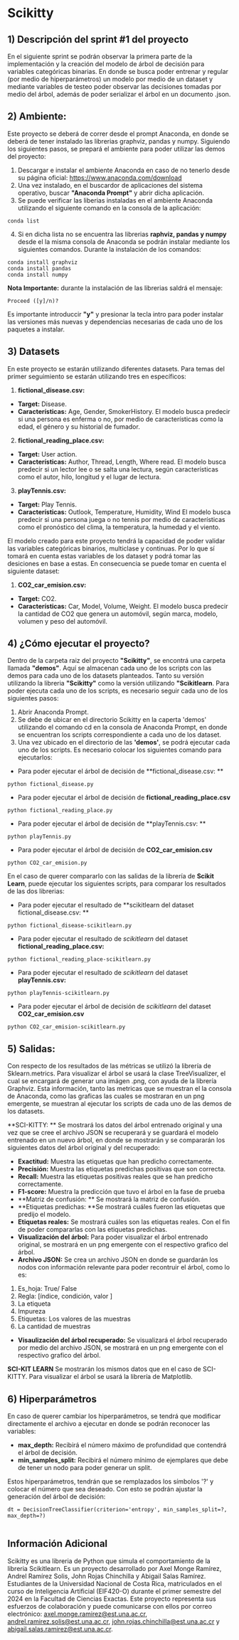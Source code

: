 # Scikitty

## 1) Descripción del sprint #1 del proyecto
En el siguiente sprint se podrán observar la primera parte de la implementación y la creación del modelo de árbol de decisión para variables categóricas binarias. En donde se busca poder entrenar y regular (por medio de hiperparámetros) un modelo por medio de un dataset y mediante variables de testeo poder observar las decisiones tomadas por medio del árbol, además de poder serializar el árbol en un documento .json. 

## 2) Ambiente:
Este proyecto se deberá de correr desde el prompt Anaconda, en donde se deberá de tener instalado las librerias graphviz, pandas y numpy. Siguiendo los siguientes pasos, se prepará el ambiente para poder utilizar las demos del proyecto:
1. Descargar e instalar el ambiente Anaconda en caso de no tenerlo desde su página oficial: https://www.anaconda.com/download
2. Una vez instalado, en el buscardor de aplicaciones del sistema operativo, buscar **"Anaconda Prompt"** y abrir dicha aplicación.
3.  Se puede verificar las liberias instaladas en el ambiente Anaconda utilizando el siguiente comando en la consola de la aplicación:
```
conda list
```
4. Si en dicha lista no se encuentra las librerias **raphviz, pandas y numpy** desde el la misma consola de Anaconda se podrán instalar mediante los siguientes comandos. Durante la instalación de los comandos:
```
conda install graphviz
conda install pandas
conda install numpy
```
**Nota Importante:** durante la instalación de las librerias saldrá el mensaje:
```
Proceed ([y]/n)?
```
Es importante introduccir **"y"** y presionar la tecla intro para poder instalar las versiones más nuevas y dependencias necesarias de cada uno de los paquetes a instalar.
## 3) Datasets

En este proyecto se estarán utilizando diferentes datasets. Para temas del primer seguimiento se estarán utilizando tres en específicos:
1. **fictional_disease.csv:**
* **Target:** Disease.
* **Características:** Age, Gender, SmokerHistory.
El modelo busca predecir si una persona es enferma o no, por medio de características como la edad, el género y su historial de fumador.

2. **fictional_reading_place.csv:** 
* **Target:** User action.
* **Características:** Author, Thread, Length, Where read.
El modelo busca predecir si un lector lee o se salta una lectura, según características como el autor, hilo, longitud y el lugar de lectura. 

3. **playTennis.csv:** 
* **Target:** Play Tennis.
* **Características:** Outlook, Temperature, Humidity, Wind
El modelo busca predecir si una persona juega o no tennis por medio de características como el pronóstico del clima, la temperatura, la humedad y el viento.

El modelo creado para este proyecto tendrá la capacidad de poder validar las variables categóricas binarios, multiclase y continuas. Por lo que sí tomará en cuenta estas variables de los dataset y podrá tomar las desiciones en base a estas. En consecuencia se puede tomar en cuenta el siguiente dataset:

1. **CO2_car_emision.csv:**
* **Target:** CO2.
* **Características:** Car, Model, Volume, Weight.
El modelo busca predecir la cantidad de CO2 que genera un automóvil, según marca, modelo, volumen y peso del automóvil.

## 4) ¿Cómo ejecutar el proyecto?
Dentro de la carpeta raiz del proyecto **"Scikitty"**, se encontrá una carpeta llamada **"demos"**. Aquí se almacenan cada uno de los scripts con las demos para cada uno de los datasets planteados. Tanto su versión utilizando la libreria **"Scikitty"** como la versión utilizando **"Scikitlearn**. Para poder ejecuta cada uno de los scripts, es necesario seguir cada uno de los siguientes pasos:
1. Abrir Anaconda Prompt. 
2. Se debe de ubicar en el directorio Scikitty en la caperta 'demos' utilizando el comando cd en la consola de Anaconda Prompt, en donde se encuentran los scripts correspondiente a cada uno de los dataset. 
3. Una vez ubicado en el directorio de las **'demos'**, se podrá ejecutar cada uno de los scripts. Es necesario colocar los siguientes comando para ejecutarlos:
*   Para poder ejecutar el árbol de decisión de **fictional_disease.csv: **
```
python fictional_disease.py
```
* Para poder ejecutar el árbol de decisión de **fictional_reading_place.csv** 
```
python fictional_reading_place.py
```
* Para poder ejecutar el árbol de decisión de **playTennis.csv: **
```
python playTennis.py
```
* Para poder ejecutar el árbol de decisión de **CO2_car_emision.csv**
```
python CO2_car_emision.py
```
En el caso de querer compararlo con las salidas de la librería de **Scikit Learn**, puede ejecutar los siguientes scripts, para comparar los resultados de las dos librerias:

* Para poder ejecutar el resultado de **scikitlearn del dataset fictional_disease.csv: **
```
python fictional_disease-scikitlearn.py
```
* Para poder ejecutar el resultado de *scikitlearn* del dataset **fictional_reading_place.csv:**
```
python fictional_reading_place-scikitlearn.py
```
* Para poder ejecutar el resultado de *scikitlearn* del dataset **playTennis.csv:**
```
python playTennis-scikitlearn.py
```
* Para poder ejecutar el árbol de decisión de *scikitlearn* del dataset **CO2_car_emision.csv**
```
python CO2_car_emision-scikitlearn.py
```

## 5) Salidas:
Con respecto de los resultados de las métricas se utilizó la librería de Sklearn.metrics. Para visualizar el árbol se usará la clase TreeVisualizer, el cual se encargará de generar una imágen .png, con ayuda de la librería Graphviz. Esta información, tanto las metricas que se muestran el la consola de Anaconda, como las graficas las cuales se mostraran en un png emergente, se muestran al ejecutar los scripts de cada uno de las demos de los datasets. 

**SCI-KITTY: **
Se mostrará los datos del árbol entrenado original y una vez que se cree el archivo JSON se recuperará y se guardará el modelo entrenado en un nuevo árbol, en donde se mostrarán y se compararán los siguientes datos del árbol original y del recuperado:
* **Exactitud:** Muestra las etiquetas que han predicho correctamente.
* **Precisión:**  Muestra las etiquetas predichas positivas que son correcta.
* **Recall:** Muestra las etiquetas positivas reales que se han predicho correctamente.
* **F1-score:** Muestra la predicción que tuvo el árbol en la fase de prueba
* **Matriz de confusión: ** Se mostrará la matriz de confusión.
* **Etiquetas predichas: **Se mostrará cuáles fueron las etiquetas que predijo el modelo.
* **Etiquetas reales:** Se mostrará cuáles son las etiquetas reales. Con el fin de poder compararlas con las etiquetas predichas.
* **Visualización del árbol:** Para poder visualizar el árbol entrenado original, se mostrará en un png emergente con el respectivo grafico del árbol.
* **Archivo JSON:** Se crea un archivo JSON en donde se guardarán los nodos con información relevante para poder recontruir el árbol, como lo es:
1. Es_hoja: True/ False
2. Regla: [índice, condición, valor ]
3. La etiqueta
4. Impureza
5. Etiquetas: Los valores de las muestras
6. La cantidad de muestras
* **Visaulización del árbol recuperado:** Se visualizará el árbol recuperado por medio del archivo JSON, se mostrará en un png emergente con el respectivo grafico del árbol.

**SCI-KIT LEARN**
Se mostrarán los mismos datos que en el caso de SCI-KITTY. Para visualizar el árbol se usará la librería de Matplotlib.

## 6) Hiperparámetros
En caso de querer cambiar los hiperparámetros, se tendrá que modificar directamente el archivo a ejecutar en donde se podrán reconocer las variables:
* **max_depth:** Recibirá el número máximo de profundidad que contendrá el árbol de decisión.
* **min_samples_split:** Recibirá el número mínimo de ejemplares que debe de tener un nodo para poder generar un split.

Estos hiperparámetros, tendrán que se remplazados los símbolos '?' y colocar el número que sea deseado. Con esto se podrán ajustar la generación del árbol de decisión:

```
dt = DecisionTreeClassifier(criterion='entropy', min_samples_split=?, max_depth=?)
	
```

## Información Adicional
Scikitty es una libreria de Python que simula el comportamiento de la libreria Scikitlearn. Es un proyecto desarrollado por Axel Monge Ramírez, Andrel Ramírez Solis, John Rojas Chinchilla y Abigail Salas Ramírez. Estudiantes de la Universidad Nacional de Costa Rica, matriculados en el curso de Inteligencia Artificial (EIF420-O) durante el primer semestre del 2024 en la Facultad de Ciencias Exactas. Este proyecto representa sus esfuerzos de colaboración y puede comunicarse con ellos por correo electrónico:  axel.monge.ramirez@est.una.ac.cr, andrel.ramirez.solis@est.una.ac.cr, john.rojas.chinchilla@est.una.ac.cr y abigail.salas.ramirez@est.una.ac.cr.